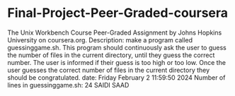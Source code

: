# Final-Project-Peer-Graded-coursera

The Unix Workbench Course Peer-Graded Assignment
by Johns Hopkins University on coursera.org.
Description: make a program called guessinggame.sh. This program should continuously ask the user to guess the number of files in the current directory, until they guess the correct number. The user is informed if their guess is too high or too low. Once the user guesses the correct number of files in the current directory they should be congratulated.
date: Friday February 2 11:59:50 2024
Number of lines in guessinggame.sh: 24
SAIDI SAAD
